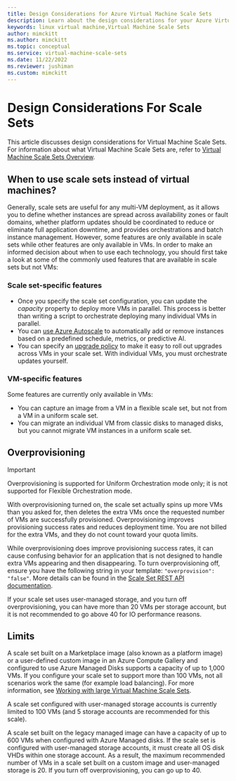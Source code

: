 ```yaml
---
title: Design Considerations for Azure Virtual Machine Scale Sets
description: Learn about the design considerations for your Azure Virtual Machine Scale Sets. Compare scale sets features with VM features.
keywords: linux virtual machine,Virtual Machine Scale Sets
author: mimckitt
ms.author: mimckitt
ms.topic: conceptual
ms.service: virtual-machine-scale-sets
ms.date: 11/22/2022
ms.reviewer: jushiman
ms.custom: mimckitt
---
```


# Design Considerations For Scale Sets

This article discusses design considerations for Virtual Machine Scale Sets. For information about what Virtual Machine Scale Sets are, refer to [Virtual Machine Scale Sets Overview](./overview.md).

## When to use scale sets instead of virtual machines?
Generally, scale sets are useful for any multi-VM deployment, as it allows you to define whether instances are spread across availability zones or fault domains, whether platform updates should be coordinated to reduce or eliminate full application downtime, and provides orchestrations and batch instance management. However, some features are only available in scale sets while other features are only available in VMs. In order to make an informed decision about when to use each technology, you should first take a look at some of the commonly used features that are available in scale sets but not VMs:

### Scale set-specific features

- Once you specify the scale set configuration, you can update the *capacity* property to deploy more VMs in parallel. This process is better than writing a script to orchestrate deploying many individual VMs in parallel.
- You can [use Azure Autoscale](./virtual-machine-scale-sets-autoscale-overview.md) to automatically add or remove instances based on a predefined schedule, metrics, or predictive AI.
- You can specify an [upgrade policy](./virtual-machine-scale-sets-upgrade-scale-set.md) to make it easy to roll out upgrades across VMs in your scale set. With individual VMs, you must orchestrate updates yourself.

### VM-specific features

Some features are currently only available in VMs:

- You can capture an image from a VM in a flexible scale set, but not from a VM in a uniform scale set.
- You can migrate an individual VM from classic disks to managed disks, but you cannot migrate VM instances in a uniform scale set.

## Overprovisioning

> [!IMPORTANT]
> Overprovisioning is supported for Uniform Orchestration mode only; it is not supported for Flexible Orchestration mode.

With overprovisioning turned on, the scale set actually spins up more VMs than you asked for, then deletes the extra VMs once the requested number of VMs are successfully provisioned. Overprovisioning improves provisioning success rates and reduces deployment time. You are not billed for the extra VMs, and they do not count toward your quota limits.

While overprovisioning does improve provisioning success rates, it can cause confusing behavior for an application that is not designed to handle extra VMs appearing and then disappearing. To turn overprovisioning off, ensure you have the following string in your template: `"overprovision": "false"`. More details can be found in the [Scale Set REST API documentation](/rest/api/virtualmachinescalesets/create-or-update-a-set).

If your scale set uses user-managed storage, and you turn off overprovisioning, you can have more than 20 VMs per storage account, but it is not recommended to go above 40 for IO performance reasons. 

## Limits
A scale set built on a Marketplace image (also known as a platform image) or a user-defined custom image in an Azure Compute Gallery and configured to use Azure Managed Disks supports a capacity of up to 1,000 VMs. If you configure your scale set to support more than 100 VMs, not all scenarios work the same (for example load balancing). For more information, see [Working with large Virtual Machine Scale Sets](virtual-machine-scale-sets-placement-groups.md). 

A scale set configured with user-managed storage accounts is currently limited to 100 VMs (and 5 storage accounts are recommended for this scale).

A scale set built on the legacy managed image can have a capacity of up to 600 VMs when configured with Azure Managed disks. If the scale set is configured with user-managed storage accounts, it must create all OS disk VHDs within one storage account. As a result, the maximum recommended number of VMs in a scale set built on a custom image and user-managed storage is 20. If you turn off overprovisioning, you can go up to 40.
